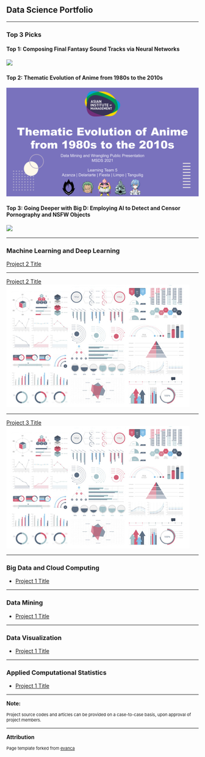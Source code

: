 ## Data Science Portfolio

---

### Top 3 Picks

#### Top 1: Composing Final Fantasy Sound Tracks via Neural Networks
[<img src="images/ml2_FFsongs_graphic.png?raw=true"/>](/projects/ml2_FFsongs.md)

#### Top 2: Thematic Evolution of Anime from 1980s to the 2010s
[<img src="images/dmw_anime_title.png?raw=true"/>](/projects/dmw_anime.html)

#### Top 3: Going Deeper with Big D: Employing AI to Detect and Censor Pornography and NSFW Objects
[<img src="images/ml2_censor_graphic.png?raw=true"/>](/projects/ml2_censor.md)

---

### Machine Learning and Deep Learning

[Project 2 Title](/pdf/sample_presentation.pdf)


---
[Project 2 Title](/pdf/sample_presentation.pdf)
<img src="images/dummy_thumbnail.jpg?raw=true"/>

---
[Project 3 Title](http://example.com/)
<img src="images/dummy_thumbnail.jpg?raw=true"/>

---

### Big Data and Cloud Computing

- [Project 1 Title](http://example.com/)

---

### Data Mining

- [Project 1 Title](http://example.com/)

---

### Data Visualization

- [Project 1 Title](http://example.com/)

---

### Applied Computational Statistics

- [Project 1 Title](http://example.com/)


---

<b> Note: </b>
<p style="font-size:11px">Project source codes and articles can be provided on a case-to-case basis, upon approval of project members.</p>

---

<b> Attribution </b>
<p style="font-size:11px">Page template forked from <a href="https://github.com/evanca/quick-portfolio">evanca</a></p>
<!-- Remove above link if you don't want to attibute -->
